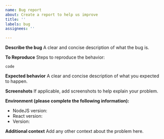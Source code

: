 ```yaml
---
name: Bug report
about: Create a report to help us improve
title: ''
labels: bug
assignees: ''

---
```


**Describe the bug**
A clear and concise description of what the bug is.

**To Reproduce**
Steps to reproduce the behavior:
```tsx
code
```

**Expected behavior**
A clear and concise description of what you expected to happen.

**Screenshots**
If applicable, add screenshots to help explain your problem.

**Environment (please complete the following information):**
 - NodeJS version: 
 - React version: 
 - Version: 

**Additional context**
Add any other context about the problem here.
